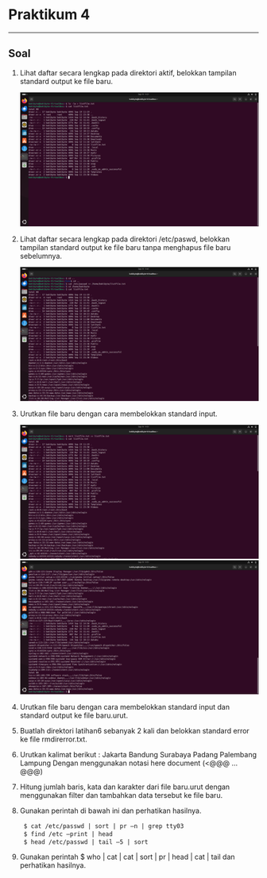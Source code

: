 # Praktikum 4
---
## Soal

1. Lihat daftar secara lengkap pada direktori aktif, belokkan tampilan standard output ke file baru.
   
   ![img1](res/1.png)

2. Lihat daftar secara lengkap pada direktori /etc/paswd, belokkan tampilan standard output ke file baru tanpa menghapus file baru sebelumnya.
   
   ![img2](res/2.png)

3. Urutkan file baru dengan cara membelokkan standard input.
   
   ![img3](res/3.png)
   ![img3b](res/3b.png)
   
4. Urutkan file baru dengan cara membelokkan standard input dan standard output ke file baru.urut.
5. Buatlah direktori latihan6 sebanyak 2 kali dan belokkan standard error ke file rmdirerror.txt.
6. Urutkan kalimat berikut :
Jakarta
Bandung
Surabaya
Padang
Palembang
Lampung
Dengan menggunakan notasi here document (<@@@ …@@@)
1. Hitung jumlah baris, kata dan karakter dari file baru.urut dengan menggunakan filter dan tambahkan data tersebut ke file baru.
2. Gunakan perintah di bawah ini dan perhatikan hasilnya.
   ```
    $ cat /etc/passwd | sort | pr –n | grep tty03
    $ find /etc –print | head
    $ head /etc/passwd | tail –5 | sort
    ```
3. Gunakan perintah $ who | cat | cat | sort | pr | head | cat | tail dan perhatikan hasilnya.
